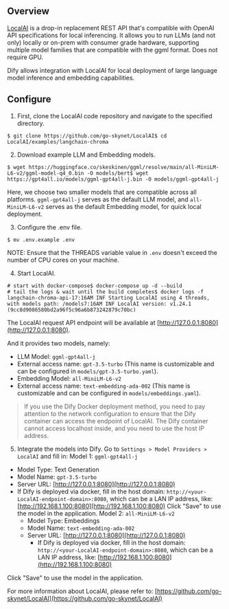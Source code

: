 ## Overview

[LocalAI](https://github.com/go-skynet/LocalAI) is a drop-in replacement REST API that's compatible with OpenAI API specifications for local inferencing. It allows you to run LLMs (and not only) locally or on-prem with consumer grade hardware, supporting multiple model families that are compatible with the ggml format. Does not require GPU.

Dify allows integration with LocalAI for local deployment of large language model inference and embedding capabilities.

## Configure

1. First, clone the LocalAI code repository and navigate to the specified directory.
```
$ git clone https://github.com/go-skynet/LocalAI$ cd LocalAI/examples/langchain-chroma
```

2. Download example LLM and Embedding models.
```
$ wget https://huggingface.co/skeskinen/ggml/resolve/main/all-MiniLM-L6-v2/ggml-model-q4_0.bin -O models/bert$ wget https://gpt4all.io/models/ggml-gpt4all-j.bin -O models/ggml-gpt4all-j
```
Here, we choose two smaller models that are compatible across all platforms. `ggml-gpt4all-j` serves as the default LLM model, and `all-MiniLM-L6-v2` serves as the default Embedding model, for quick local deployment.

3. Configure the .env file.
```
$ mv .env.example .env
```
NOTE: Ensure that the THREADS variable value in `.env` doesn't exceed the number of CPU cores on your machine.

4. Start LocalAI.
```
# start with docker-compose$ docker-compose up -d --build
# tail the logs & wait until the build completes$ docker logs -f langchain-chroma-api-17:16AM INF Starting LocalAI using 4 threads, with models path: /models7:16AM INF LocalAI version: v1.24.1 (9cc8d9086580bd2a96f5c96a6b873242879c70bc)
```

The LocalAI request API endpoint will be available at [http://127.0.0.1:8080](http://127.0.0.1:8080).

And it provides two models, namely:
  - LLM Model: `ggml-gpt4all-j`
  - External access name: `gpt-3.5-turbo` (This name is customizable and can be configured in `models/gpt-3.5-turbo.yaml`).
  - Embedding Model: `all-MiniLM-L6-v2`
  - External access name: `text-embedding-ada-002` (This name is customizable and can be configured in `models/embeddings.yaml`).

> If you use the Dify Docker deployment method, you need to pay attention to the network configuration to ensure that the Dify container can access the endpoint of LocalAI. The Dify container cannot access localhost inside, and you need to use the host IP address.

5. Integrate the models into Dify.
Go to `Settings > Model Providers > LocalAI` and fill in:
Model 1: `ggml-gpt4all-j`
- Model Type: Text Generation
- Model Name: `gpt-3.5-turbo`
- Server URL: [http://127.0.0.1:8080](http://127.0.0.1:8080)
- If Dify is deployed via docker, fill in the host domain: `http://<your-LocalAI-endpoint-domain>:8080`, which can be a LAN IP address, like: [http://192.168.1.100:8080](http://192.168.1.100:8080)
Click "Save" to use the model in the application.
Model 2: `all-MiniLM-L6-v2`
  - Model Type: Embeddings
  - Model Name: `text-embedding-ada-002`
  - Server URL: [http://127.0.0.1:8080](http://127.0.0.1:8080)
    - If Dify is deployed via docker, fill in the host domain: `http://<your-LocalAI-endpoint-domain>:8080`, which can be a LAN IP address, like: [http://192.168.1.100:8080](http://192.168.1.100:8080)

Click "Save" to use the model in the application.

For more information about LocalAI, please refer to: [https://github.com/go-skynet/LocalAI](https://github.com/go-skynet/LocalAI)